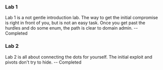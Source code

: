 ### Lab 1 ###

Lab 1 is a not gentle introduction lab. The way to get the initial compromise is right in front of you, but is not an easy task. Once you get past the hurdles
and do some enum, the path is clear to domain admin. -- Completed

### Lab 2 ###

Lab 2 is all about connecting the dots for yourself. The initial exploit and pivots don't try to hide. -- Completed
